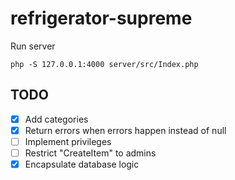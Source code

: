 # refrigerator-supreme

Run server
```
php -S 127.0.0.1:4000 server/src/Index.php
```

## TODO

- [x] Add categories
- [x] Return errors when errors happen instead of null
- [ ] Implement privileges
- [ ] Restrict "CreateItem" to admins
- [x] Encapsulate database logic
